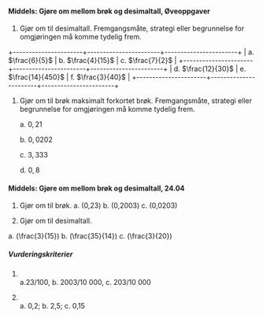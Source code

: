 
#### Middels: Gjøre om mellom brøk og desimaltall,  Øveoppgaver

1. Gjør om til desimaltall. Fremgangsmåte, strategi eller begrunnelse
   for omgjøringen må komme tydelig frem.

+----------------------+-----------------------+-----------------------+
| a\. $\frac{6}{5}$    | b\. $\frac{4}{15}$    | c\. $\frac{7}{2}$     |
+----------------------+-----------------------+-----------------------+
| d\. $\frac{12}{30}$  | e\.  $\frac{14}{450}$ | f\. $\frac{3}{40}$    |
+----------------------+-----------------------+-----------------------+

1. Gjør om til brøk maksimalt forkortet brøk. Fremgangsmåte, strategi
   eller begrunnelse for omgjøringen må komme tydelig frem.

   a. $0,21$

   b. $0,0202$

   c. $3,333$

   d. $0,8$


#### Middels: Gjøre om mellom brøk og desimaltall,  24.04

1. Gjør om til brøk.
a. \(0,23\)
b. \(0,2003\)
c. \(0,0203\)

2. Gjør om til desimaltall.

a. \(\frac{3}{15}\)
b. \(\frac{35}{14}\)
c. \(\frac{3}{20}\)

##### Vurderingskriterier

1. \
a.23/100,
b. 2003/10 000,
c. 203/10 000

2. \
a.  0,2;
b. 2,5;
c. 0,15

